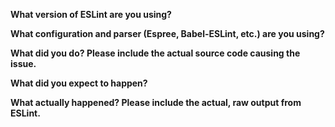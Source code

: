<!--
This template is for bug reports. If you are reporting a bug, please continue on. If you are here for another reason, please see below:

1. To propose a new rule: http://eslint.org/docs/developer-guide/contributing/new-rules
2. To request a change: http://eslint.org/docs/developer-guide/contributing/changes
3. If you have any questions, please stop by our chatroom: https://gitter.im/eslint/eslint

Note that leaving sections blank will make it difficult for us to troubleshoot and we may have to close the issue.
-->

**What version of ESLint are you using?**

**What configuration and parser (Espree, Babel-ESLint, etc.) are you using?**

**What did you do? Please include the actual source code causing the issue.**

**What did you expect to happen?**

**What actually happened? Please include the actual, raw output from ESLint.**

